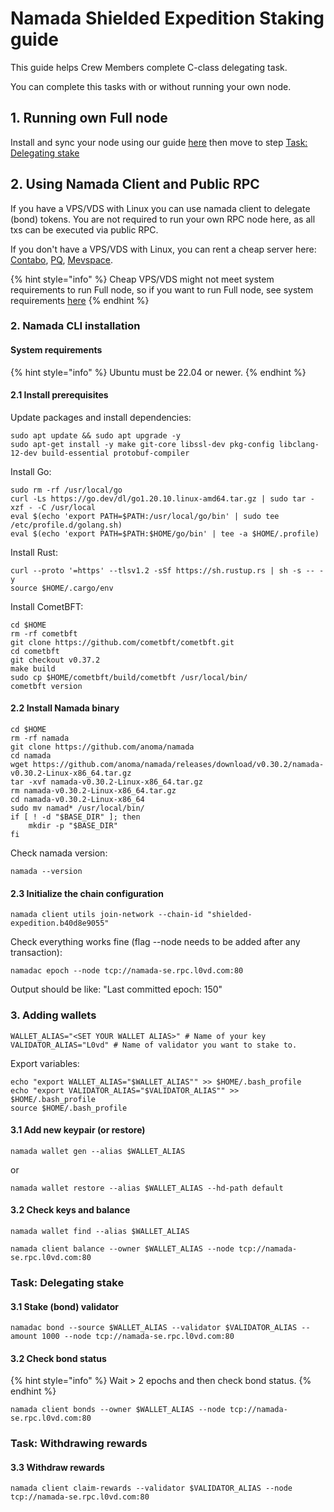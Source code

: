 # Namada Shielded Expedition Staking guide

This guide helps Crew Members complete C-class delegating task.

You can complete this tasks with or without running your own node.

## 1. Running own Full node

Install and sync your node using our guide [here](/testnets/namada-se/installation-guide#full-node-setup) then move to step [Task: Delegating stake](/testnets/namada-se/staking-guide#task-delegating-stake)

## 2. Using Namada Client and Public RPC

If you have a VPS/VDS with Linux you can use namada client to delegate (bond) tokens. You are not required to run your own RPC node here, as all txs can be executed via public RPC.

If you don't have a VPS/VDS with Linux, you can rent a cheap server here: [Contabo](https://contabo.com/en/), [PQ](https://pq.hosting/), [Mevspace](https://mevspace.com/ru/vps).

{% hint style="info" %} Cheap VPS/VDS might not meet system requirements to run Full node, so if you want to run Full node, see system requirements [here](https://docs.namada.net/operators/hardware)  {% endhint %}

### 2. Namada CLI installation

#### System requirements

{% hint style="info" %} Ubuntu must be 22.04 or newer. {% endhint %}

#### 2.1 Install prerequisites


Update packages and install dependencies:

```
sudo apt update && sudo apt upgrade -y
sudo apt-get install -y make git-core libssl-dev pkg-config libclang-12-dev build-essential protobuf-compiler
```

Install Go:

```
sudo rm -rf /usr/local/go
curl -Ls https://go.dev/dl/go1.20.10.linux-amd64.tar.gz | sudo tar -xzf - -C /usr/local
eval $(echo 'export PATH=$PATH:/usr/local/go/bin' | sudo tee /etc/profile.d/golang.sh)
eval $(echo 'export PATH=$PATH:$HOME/go/bin' | tee -a $HOME/.profile)
```

Install Rust:

```
curl --proto '=https' --tlsv1.2 -sSf https://sh.rustup.rs | sh -s -- -y
source $HOME/.cargo/env
```

Install CometBFT:

```
cd $HOME
rm -rf cometbft
git clone https://github.com/cometbft/cometbft.git
cd cometbft
git checkout v0.37.2
make build
sudo cp $HOME/cometbft/build/cometbft /usr/local/bin/
cometbft version
```

#### 2.2 Install Namada binary

```
cd $HOME
rm -rf namada
git clone https://github.com/anoma/namada
cd namada
wget https://github.com/anoma/namada/releases/download/v0.30.2/namada-v0.30.2-Linux-x86_64.tar.gz
tar -xvf namada-v0.30.2-Linux-x86_64.tar.gz
rm namada-v0.30.2-Linux-x86_64.tar.gz
cd namada-v0.30.2-Linux-x86_64
sudo mv namad* /usr/local/bin/
if [ ! -d "$BASE_DIR" ]; then
    mkdir -p "$BASE_DIR"
fi
```

Check namada version:

```
namada --version
```

#### 2.3 Initialize the chain configuration 

```
namada client utils join-network --chain-id "shielded-expedition.b40d8e9055"
```

Check everything works fine 
(flag --node needs to be added after any transaction):

```
namadac epoch --node tcp://namada-se.rpc.l0vd.com:80
```

Output should be like: "Last committed epoch: 150"

### 3. Adding wallets 

```
WALLET_ALIAS="<SET YOUR WALLET ALIAS>" # Name of your key
VALIDATOR_ALIAS="L0vd" # Name of validator you want to stake to.
```

Export variables:
```
echo "export WALLET_ALIAS="$WALLET_ALIAS"" >> $HOME/.bash_profile
echo "export VALIDATOR_ALIAS="$VALIDATOR_ALIAS"" >> $HOME/.bash_profile
source $HOME/.bash_profile
```

#### 3.1 Add new keypair (or restore)

```
namada wallet gen --alias $WALLET_ALIAS
```

or

```
namada wallet restore --alias $WALLET_ALIAS --hd-path default
```

#### 3.2 Check keys and balance

```
namada wallet find --alias $WALLET_ALIAS
```

```
namada client balance --owner $WALLET_ALIAS --node tcp://namada-se.rpc.l0vd.com:80
```

### Task: Delegating stake 

#### 3.1 Stake (bond) validator

```
namadac bond --source $WALLET_ALIAS --validator $VALIDATOR_ALIAS --amount 1000 --node tcp://namada-se.rpc.l0vd.com:80
```

#### 3.2 Check bond status

{% hint style="info" %} Wait > 2 epochs and then check bond status. {% endhint %}

```
namada client bonds --owner $WALLET_ALIAS --node tcp://namada-se.rpc.l0vd.com:80
```

### Task: Withdrawing rewards
#### 3.3 Withdraw rewards

```
namada client claim-rewards --validator $VALIDATOR_ALIAS --node tcp://namada-se.rpc.l0vd.com:80
```

